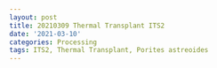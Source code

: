 ```yaml
---
layout: post
title: 20210309 Thermal Transplant ITS2
date: '2021-03-10'
categories: Processing
tags: ITS2, Thermal Transplant, Porites astreoides
---
```

